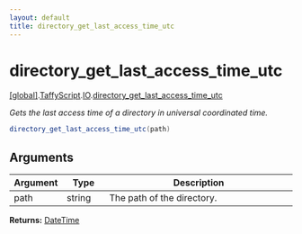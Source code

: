 ```yaml
---
layout: default
title: directory_get_last_access_time_utc
---
```


# directory_get_last_access_time_utc

[\[global\]]({{site.baseurl}}/docs/).[TaffyScript]({{site.baseurl}}/docs/TaffyScript/).[IO]({{site.baseurl}}/docs/TaffyScript/IO/).[directory_get_last_access_time_utc]({{site.baseurl}}/docs/TaffyScript/IO/directory_get_last_access_time_utc/)

_Gets the last access time of a directory in universal coordinated time._

```cs
directory_get_last_access_time_utc(path)
```

## Arguments

<table>
  <col width="15%">
  <col width="15%">
  <thead>
    <tr>
      <th>Argument</th>
      <th>Type</th>
      <th>Description</th>
    </tr>
  </thead>
  <tbody>
    <tr>
      <td>path</td>
      <td>string</td>
      <td>The path of the directory.</td>
    </tr>
  </tbody>
</table>

**Returns:** [DateTime]({{site.baseurl}}/docs/TaffyScript/DateTime)
